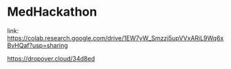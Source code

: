 # MedHackathon

link:
https://colab.research.google.com/drive/1EW7yW_Smzzj5upVVxARiL9Wq6xBvHQaf?usp=sharing

https://dropover.cloud/34d8ed